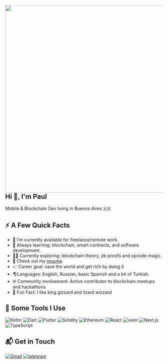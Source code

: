 <img align="right" src="https://steamuserimages-a.akamaihd.net/ugc/868489934988784583/922F08FA0EA953FC9BAC20572A960D0905983A17/?imw=637&imh=358&ima=fit&impolicy=Letterbox&imcolor=%23000000&letterbox=true" width="600"/>

## Hi 👋, I'm Paul

Mobile & Blockchain Dev living in Buenos Aires 🇦🇷

## ⚡️ A Few Quick Facts

- 🔭 I’m currently available for freelance/remote work.
- 🧐 Always learning: blockchain, smart contracts, and software development.
- 👨‍🔬 Currently exploring: blockchain theory, zk-proofs and opcode magic.
- 📙 Check out my [resume](https://drive.google.com/file/d/13O_q8Dp5EA0bO7nca_bp1FIla24ESK6Q/view?usp=sharing).
- 📈 Career goal: save the world and get rich by doing it
- 🌎Languages: English, Russian, basic Spanish and a bit of Turkish.
- 🌐 Community involvement: Active contributor to blockchain meetups and hackathons
- 🎉 Fun Fact: I like king gizzard and lizard wizzard


<h2>🚀 Some Tools I Use</h2>

<p align="left">
  
<img alt="Kotlin" src="https://img.shields.io/badge/Kotlin-7F52FF?&style=flat&logo=kotlin&logoColor=white" />
<img alt="Dart" src="https://img.shields.io/badge/Dart-0175C2?style=flat&logo=dart&logoColor=white" />
<img alt="Flutter" src="https://img.shields.io/badge/Flutter-02569B?style=flat&logo=flutter&logoColor=white" />
<img alt="Solidity" src="https://img.shields.io/badge/-Solidity-BAC9F9?style=flat-square&logo=solidity&logoColor=363636" />
<img alt="Ethereum" src="https://img.shields.io/badge/-Ethereum-3C3C3D?style=flat-square&logo=ethereum&logoColor=white" />
<img alt="React" src="https://img.shields.io/badge/-React-45b8d8?style=flat-square&logo=react&logoColor=white" />
<img alt="viem" src="https://img.shields.io/badge/-viem-4E4E4E?style=flat-square&logoColor=white" />
<img alt="Next.js" src="https://img.shields.io/badge/-Next.js-black?style=flat-square&logo=next.js&logoColor=white" />
<img alt="TypeScript" src="https://img.shields.io/badge/-TypeScript-007ACC?style=flat-square&logo=typescript&logoColor=white" />

</p>

## 📬 Get in Touch
[![Gmail](https://img.shields.io/badge/-paul.sizon-c14438?style=flat-square&logo=Gmail&logoColor=white)](mailto:paul.sizon@outlook.com)
[![telegram](https://img.shields.io/badge/Telegram-2CA5E0?style=flat-square&logo=telegram&logoColor=white)](https://t.me/Pablo_Kagathos)
